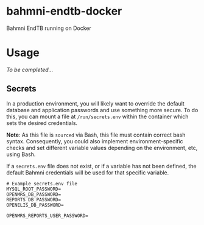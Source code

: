 # bahmni-endtb-docker
Bahmni EndTB running on Docker

# Usage
*To be completed...*

## Secrets
In a production environment, you will likely want to override the default database and application passwords and use something more secure. To do this, you can mount a file at `/run/secrets.env` within the container which sets the desired credentials.

**Note**: As this file is `sourced` via Bash, this file must contain correct bash syntax. Consequently, you could also implement environment-specific checks and set different variable values depending on the environment, etc, using Bash.

If a `secrets.env` file does not exist, or if a variable has not been defined, the default Bahmni credentials will be used for that specific variable.

```shell
# Example secrets.env file
MYSQL_ROOT_PASSWORD=
OPENMRS_DB_PASSWORD=
REPORTS_DB_PASSWORD=
OPENELIS_DB_PASSWORD=

OPENMRS_REPORTS_USER_PASSWORD=
```
